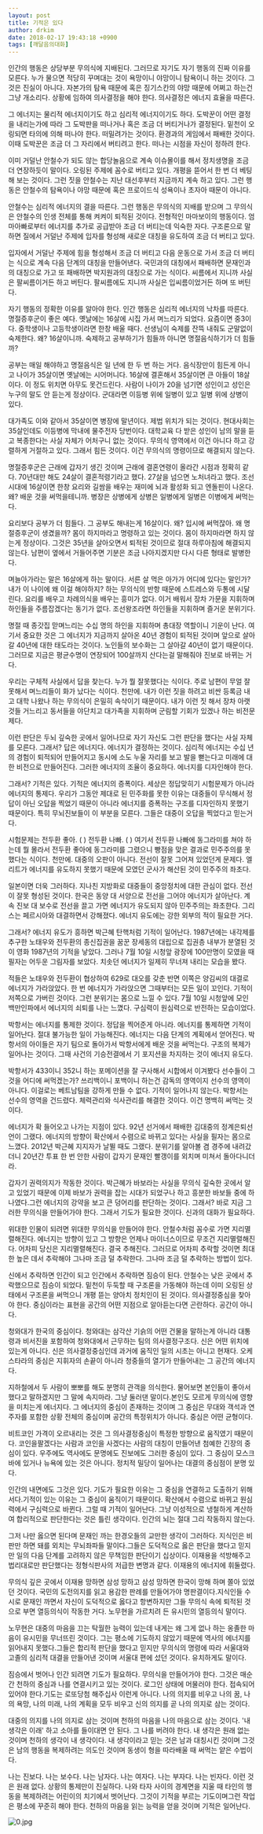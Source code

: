 ```yaml
---
layout: post
title: 기적은 있다
author: drkim
date: 2018-02-17 19:43:18 +0900
tags: [깨달음의대화]
---
```

  


인간의 행동은 상당부분 무의식에 지배된다. 그러므로 자기도 자기 행동의 진짜 이유를 모른다. 누가 물으면 적당히 꾸며대는 것이 욕망이니 야망이니 탐욕이니 하는 것이다. 그것은 진실이 아니다. 자본가의 탐욕 때문에 혹은 징기스칸의 야망 때문에 어쩌고 하는건 그냥 개소리다. 상황에 임하여 의사결정을 해야 한다. 의사결정은 에너지 효율을 따른다. 

  


그 에너지는 물리적 에너지이기도 하고 심리적 에너지이기도 하다. 도박꾼이 어떤 결정을 내리는가에 따라 그 도박판을 떠나거나 혹은 조금 더 버티거나가 결정된다. 밑천이 오링되면 타의에 의해 떠나야 한다. 떠밀려가는 것이다. 환경과의 게임에서 패배한 것이다. 이때 도박꾼은 조금 더 그 자리에서 버티려고 한다. 떠나는 시점을 자신이 정하려 한다. 

  


이미 거덜난 안철수가 되도 않는 합당놀음으로 계속 이슈몰이를 해서 정치생명을 조금 더 연장하듯이 말이다. 오링된 주제에 꼼수로 버티고 있다. 개평을 뜯어서 한 번 더 베팅해 보는 것이다. 그런 짓을 안철수는 지난 대선후부터 지금까지 계속 하고 있다. 그런 행동은 안철수의 탐욕이나 야망 때문에 혹은 프로이드식 성욕이나 초자아 때문이 아니다. 

  


안철수는 심리적 에너지의 결을 따른다. 그런 행동은 무의식의 지배를 받으며 그 무의식은 안철수의 인생 전체를 통해 켜켜이 퇴적된 것이다. 전형적인 마마보이의 행동이다. 엄마아빠로부터 에너지를 추가로 공급받아 조금 더 버티는데 익숙한 자다. 구조론으로 말하면 질에서 거덜난 주제에 입자를 형성해 새로운 대칭을 유도하여 조금 더 버티고 있다. 

  


입자에서 거덜난 주제에 힘을 형성해서 조금 더 버티고 다음 운동으로 가서 조금 더 버티는 식으로 계속 다음 단계의 대칭을 만들어낸다. 국민과의 대칭에서 패배하면 문재인과의 대칭으로 가고 또 패배하면 박지원과의 대칭으로 가는 식이다. 씨름에서 지니까 사실은 팔씨름이거든 하고 버틴다. 팔씨름에도 지니까 사실은 입씨름이었거든 하며 또 버틴다. 

  


자기 행동의 정확한 이유를 알아야 한다. 인간 행동은 심리적 에너지의 낙차를 따른다. 명절증후군이 좋은 예다. 옛날에는 16살에 시집 가서 며느리가 되었다. 요즘이면 중3이다. 중학생이나 고등학생이라면 한창 배울 때다. 선생님이 숙제를 잔뜩 내줘도 군말없이 숙제한다. 왜? 16살이니까. 숙제하고 공부하기가 힘들까 아니면 명절음식하기가 더 힘들까? 

  


공부는 매일 해야하고 명절음식은 일 년에 한 두 번 하는 거다. 음식장만이 힘든게 아니고 나이가 35살이면 옛날에는 시어머니다. 16살에 결혼해서 35살이면 큰 아들이 18살이다. 이 정도 위치면 아무도 못건드린다. 사람이 나이가 20을 넘기면 성인이고 성인은 누구의 말도 안 듣는게 정상이다. 군대라면 이등병 위에 일병이 있고 일병 위에 상병이 있다. 

  


대가족도 이와 같아서 35살이면 병장에 말년이다. 제법 위치가 되는 것이다. 현대사회는 35살인데도 이등병에 막내에 물주전자 당번이다. 대학교육 다 받은 성인이 남의 말을 듣고 복종한다는 사실 자체가 어처구니 없는 것이다. 무의식 영역에서 이건 아니다 하고 강렬하게 거절하고 있다. 그래서 힘든 것이다. 이건 무의식의 명령이므로 해결되지 않는다. 

  


명절증후군은 근래에 갑자기 생긴 것이며 근래에 결혼연령이 올라간 시점과 정확히 같다. 70년대만 해도 24살이 결혼적령기라고 했다. 27살을 넘으면 노처녀라고 했다. 조선시대에 16살이면 한창 요리와 길쌈을 배우는 재미에 뇌과 활성화 되고 엔돌핀이 나온다. 왜? 배운 것을 써먹을테니까. 병장은 상병에게 상병은 일병에게 일병은 이병에게 써먹는다. 

  


요리보다 공부가 더 힘들다. 그 공부도 해내는게 16살이다. 왜? 입시에 써먹잖아. 왜 명절증후군이 생겼을까? 몸이 하지마라고 명령하고 있는 것이다. 몸이 하지마라면 하지 않는게 정상이다. 그것은 35년을 살아오면서 퇴적된 것이므로 절대 하루아침에 해결되지 않는다. 남편이 옆에서 거들어주면 기분은 조금 나아지겠지만 다시 다른 형태로 발병한다. 

  


며늘아가라는 말은 16살에게 하는 말이다. 서른 살 먹은 아가가 어디에 있다는 말인가? 내가 이 나이에 왜 이걸 해야하지? 하는 무의식의 반항 때문에 스트레스와 두통에 시달린다. 요리를 배우고 차례의식을 배우는 흥미가 없다. 이거 배워서 장차 가문을 지휘하며 하인들을 주름잡겠다는 동기가 없다. 조선왕조라면 하인들을 지휘하며 즐거운 분위기다. 

  


명절 때 종갓집 맏며느리는 수십 명의 하인을 지휘하며 총대장 역할이니 기운이 난다. 여기서 중요한 것은 그 에너지가 지금까지 살아온 40년 경험이 퇴적된 것이며 앞으로 살아갈 40년에 대한 태도라는 것이다. 노인들의 보수화는 그 살아갈 40년이 없기 때문이다. 그러므로 지금은 평균수명이 연장되어 100살까지 산다는걸 말해줘야 진보로 바뀌는 거다. 

  


우리는 구체적 사실에서 답을 찾는다. 누가 뭘 잘못했다는 식이다. 주로 남편이 무얼 잘못해서 며느리들이 화가 났다는 식이다. 천만에. 내가 이런 짓을 하려고 비싼 등록금 내고 대학 나왔나 하는 무의식이 은밀히 속삭이기 때문이다. 내가 이런 짓 해서 장차 아랫것들 거느리고 동서들을 야단치고 대가족을 지휘하며 군림할 기회가 있겠나 하는 비전문제다. 

  


이런 판단은 두뇌 깊숙한 곳에서 일어나므로 자기 자신도 그런 판단을 했다는 사실 자체를 모른다. 그래서? 답은 에너지다. 에너지가 결정하는 것이다. 심리적 에너지는 수십 년의 경험이 퇴적되어 만들어지고 동시에 소도 누울 자리를 보고 발을 뻗는다고 미래에 대한 비전으로 만들어진다. 그러한 에너지의 조율이 중요하다. 에너지를 디자인해야 한다. 

  


그래서? 기적은 있다. 기적은 에너지의 증폭이다. 세상은 정답맞히기 시험문제가 아니라 에너지의 통제다. 우리가 그동안 제대로 된 민주화를 못한 이유는 대중들이 무식해서 정답이 아닌 오답을 찍었기 때문이 아니라 에너지를 증폭하는 구조를 디자인하지 못했기 때문이다. 특히 무뇌진보들이 이 부분을 모른다. 그들은 대중이 오답을 찍었다고 믿는거다. 

  


시험문제는 전두환 좋아. ( ) 전두환 나빠. ( ) 여기서 전두환 나빠에 동그라미를 쳐야 하는데 뭘 몰라서 전두환 좋아에 동그라미를 그렸으니 빵점을 맞은 결과로 민주주의를 못했다는 식이다. 천만에. 대중의 오판이 아니다. 전선이 잘못 그어져 있었던게 문제다. 엘리트가 에너지를 유도하지 못했기 때문에 모였던 군사가 해산된 것이 민주주의 좌초다. 

  


일본이면 더욱 그러하다. 지나친 지방화로 대중들이 중앙정치에 대한 관심이 없다. 전선이 잘못 형성된 것이다. 한국은 동양 대 서양으로 전선을 그어야 에너지가 살아난다. 계속 진보 대 보수로 전선을 끌고 가면 에너지가 유도되지 않아 민주주의는 좌초한다. 그리스는 페르시아와 대결하면서 강해졌다. 에너지 유도에는 강한 외부의 적이 필요한 거다. 

  


그래서? 에너지 유도가 흥하면 박근혜 탄핵처럼 기적이 일어난다. 1987년에는 내각제를 추구한 노태우와 전두환의 종신집권을 꿈꾼 장세동의 대립으로 집권층 내부가 분열된 것이 영화 1987년의 기적을 낳았다. 그러나 7월 10일 시청앞 광장에 100만명이 모였을 때 필자는 어두운 그림자를 보았다. 치솟던 에너지가 일제히 무너져 내리는 모습을 봤다. 

  


적들은 노태우와 전두환이 협상하여 629로 대오를 갖춘 반면 이쪽은 양김씨의 대결로 에너지가 가라앉았다. 한 번 에너지가 가라앉으면 그때부터는 모든 일이 꼬인다. 기적이 저쪽으로 가버린 것이다. 그런 분위기는 몸으로 느낄 수 있다. 7월 10일 시청앞에 모인 백만인파에서 에너지의 쇠퇴를 나는 느꼈다. 구심력이 원심력으로 반전하는 모습이었다. 

  


박항서는 에너지를 통제한 것이다. 정답을 찍어준게 아니라. 에너지를 통제하면 기적이 일어난다. 절대 불가능한 일이 가능해진다. 에너지는 다음 단계의 계획에서 얻어진다. 박항서의 아이들은 자기 팀으로 돌아가서 박항서에게 배운 것을 써먹는다. 구조의 복제가 일어나는 것이다. 그때 사건의 기승전결에서 기 포지션을 차지하는 것이 에너지 유도다. 

  


박항서가 433이니 352니 하는 포메이션을 잘 구사해서 시합에서 이겨봤다 선수들이 그것을 어디에 써먹겠는가? 쓰리백이니 포백이니 하는건 감독의 영역이지 선수의 영역이 아니다. 이걸로는 베트남팀을 강하게 만들 수 없다. 기적이 일어나지 않는다. 박항서는 선수의 영역을 건드렸다. 체력관리와 식사관리를 해결한 것이다. 이건 명백히 써먹는 것이다.

  


에너지가 확 들어오고 나가는 지점이 있다. 92년 선거에서 패배한 김대중의 정계은퇴선언이 그랬다. 에너지의 방향이 확산에서 수렴으로 바뀌고 있다는 사실을 필자는 몸으로 느꼈다. 2012년 박근혜 지지자가 날뛸 때도 그랬다. 분위기를 알아볼 겸 경주에 내려갔더니 20년간 투표 한 번 안한 사람이 갑자기 문재인 빨갱이를 외치며 미쳐서 돌아다니더라. 

  


갑자기 권력의지가 작동한 것이다. 박근혜가 바보라는 사실을 무의식 깊숙한 곳에서 알고 있었기 때문에 이제 바보가 권력을 잡는 시대가 되었구나 하고 흥분한 바보들 중에 하나였다.그런 에너지의 강약을 보고 큰 덩어리를 판단하는 것이다. 그래서? 바로 지금 그러한 무의식을 만들어가야 한다. 그래서 기도가 필요한 것이다. 신과의 대화가 필요하다.

  


위대한 인물이 되려면 위대한 무의식을 만들어야 한다. 안철수처럼 꼼수로 가면 지리멸렬해진다. 에너지는 방향이 있고 그 방향은 언제나 마이너스이므로 무조건 지리멸렬해진다. 어차피 당신은 지리멸렬해진다. 결국 추해진다. 그러므로 어차피 추락할 것이면 최대한 높은 데서 추락해야 그나마 조금 덜 추락한다. 그나마 조금 덜 추락하는 방법이 있다.

  


신에서 추락하면 인간이 되고 인간에서 추락하면 짐승이 된다. 안철수는 낮은 곳에서 추락했으므로 짐승이 되었다. 밑천이 두둑할 때 구조론을 가동해야 하는데 이미 오링된 상태에서 구조론을 써먹으니 개평 뜯는 양아치 정치인이 된 것이다. 의사결정중심을 찾아야 한다. 중심이라는 표현을 공간의 어떤 지점으로 알아듣는다면 곤란하다. 공간이 아니다. 

  


청와대가 한국의 중심이다. 청와대는 삼각산 기슭의 어떤 건물을 말하는게 아니라 대통령과 비서진을 포함하여 청와대에서 근무하는 팀의 의사결정구조다. 신은 어떤 위치에 있는게 아니다. 신은 의사결정중심인데 과거에 움직인 일의 시초는 아니고 현재다. 오케스타라의 중심은 지휘자의 손끝이 아니라 청중들의 열기가 만들어내는 그 공간의 에너지다. 

  


지하철에서 두 사람이 뽀뽀를 해도 분명히 관객을 의식한다. 물어보면 본인들이 좋아서 했다고 말하겠지만 그 말에 속지마라. 그냥 둘러댄 말이다.본인도 모르게 무의식에 영향을 미치는게 에너지다. 그 에너지의 중심이 존재하는 것이며 그 중심은 무대와 객석과 연주자를 포함한 상황 전체의 중심이며 공간의 특정위치가 아니다. 중심은 어떤 균형이다.

  


비트코인 가격이 오르내리는 것은 그 의사결정중심이 특정한 방향으로 움직였기 때문이다. 코인을팔겠다는 사람과 코인을 사겠다는 사람의 대칭이 만들어낸 첨예한 긴장의 중심이 있다. 우주에도 역사에도 문명에도 진보에도 그러한 중심이 있다. 그 중심이 모스크바에 있거나 뉴욕에 있는 것은 아니다. 정치적 밀당이 일어나는 대결의 중심점이 분명 있다.

  


인간의 내면에도 그것은 있다. 기도가 필요한 이유는 그 중심을 연결하고 도출하기 위해서다.기적이 있는 이유는 그 중심이 움직이기 때문이다. 확산에서 수렴으로 바뀌고 원심력에서 구심력으로 바뀐다. 그럴 때 기적이 일어난다. 그냥 이성적으로 냉철하게 계산하여 합리적으로 판단한다는 것은 틀린 생각이다. 인간의 뇌는 절대 그리 작동하지 않는다.

  


그저 나만 옳으면 된다며 문재인 까는 한경오들의 교만한 생각이 그러하다. 지식인은 비판만 하면 돼를 외치는 무뇌좌파들 말이다.그들은 도덕적으로 옳은 판단을 했다고 믿지만 일의 다음 단계를 고려하지 않은 무책임한 판단이기 십상이다. 이재용을 석방해주고 법리대로만 판단했다는 정형식판사의 저급한 변명과 같다. 이재용의 에너지에 휘둘렸다.

  


무의식 깊은 곳에서 이재용 망하면 삼성 망하고 삼성 망하면 한국이 망해 하며 쫄아 있었던 것이다. 국민의 도전의지를 읽고 용감한 판례를 만들어가야 명판결이다.지식인들 수시로 문재인 까면서 자신이 도덕적으로 옳다고 항변하지만 그들 무의식 속에 퇴적된 것으로 부면 열등의식이 작동한 거다. 노무현을 가르치려 든 유시민의 열등의식 말이다.

  


노무현은 대중의 마음을 끄는 탁월한 능력이 있는데 내게는 왜 그게 없나 하는 옹졸한 마음이 유시민을 무너뜨린 것이다. 그는 평소에 기도하지 않았기 때문에 역사의 에너지를 읽어내지 못했다.그들은 합리적 판단을 했다고 믿지만 무의식의 명령에 따라 서울대와 고졸의 심리적 대결을 만들어낸 것이며 서울대 편에 섰던 것이다. 유치하게도 말이다.

  


짐승에서 벗어나 인간 되려면 기도가 필요하다. 무의식을 만들어가야 한다. 그것은 매순간 천하의 중심과 나를 연결시키고 있는 것이다. 로그인 상태에 머물러야 한다. 접속되어 있어야 한다.기도는 로또당첨 해주십사 이런게 아니다. 나의 의지를 비우고 나의 꿈, 나의 욕망, 나의 미래, 나의 계획을 모두 비우고 신의 의지를 곧 나의 의지로 삼는 것이다.

  


대중의 의지를 나의 의지로 삼는 것이며 천하의 마음을 나의 마음으로 삼는 것이다. '내 생각은 이래' 하고 소아를 들이대면 안 된다. 그 나를 버려야 한다. 내 생각은 원래 없는 것이며 천하의 생각이 내 생각이다. 내 생각이라고 믿는 것은 남과 대칭시킨 것이며 그것은 남의 행동을 복제하려는 의도인 것이며 동생이 형을 따라배울 때 써먹는 얕은 수법이다.

  


나는 진보다. 나는 보수다. 나는 남자다. 나는 여자다. 나는 부자다. 나는 빈자다. 이런 것은 원래 없다. 상황의 통제만이 진실하다. 나와 타자 사이의 경계면을 지울 때 타인의 행동을 복제하려는 어린이의 치기에서 벗어난다. 그것이 기적을 부르는 기도이며그런 작업은 평소에 꾸준히 해야 한다. 천하의 마음을 읽는 능력을 얻을 것이며 기적은 일어난다.

  


![0.jpg](files/attach/images/198/162/923/0.jpg)